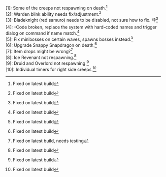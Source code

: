 [1]: Some of the creeps not respawning on death.[^1]  
[2]: Warden blink ability needs fix/adjustment.[^2]  
[3]: Bladeknight (red samuro) needs to be disabled, not sure how to fix. :-1:[^3]  
[4]: -Code broken, replace the system with hard-coded names and trigger dialog on command if name match.[^4]  
[5]: Fix minibosses on certain waves, spawns bosses instead.[^5]  
[6]: Upgrade Snappy Snapdragon on death.[^6]  
[7]: Item drops might be wrong?[^7]  
[8]: Ice Revenant not respawning.[^8]  
[9]: Druid and Overlord not respawning.[^9]  
[10]: Individual timers for right side creeps.[^10]  

[^1]: Fixed on latest build    
[^2]: Fixed on latest build  
[^3]: Fixed on latest build     
[^4]: Fixed on latest build    
[^5]: Fixed on latest build    
[^6]: Fixed on latest build    
[^7]: Fixed on latest build, needs testing    
[^8]: Fixed on latest build   
[^9]: Fixed on latest build   
[^10]: Fixed on latest build   